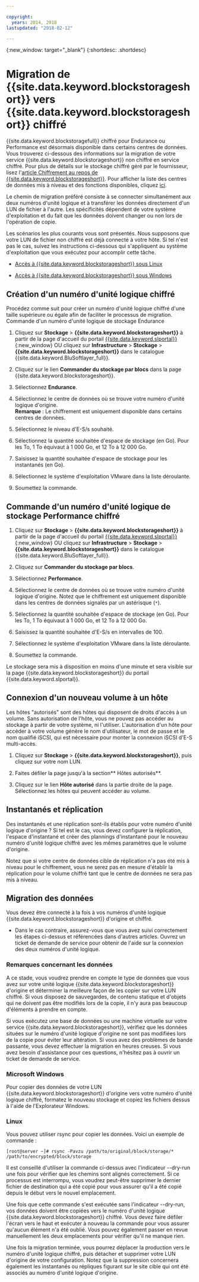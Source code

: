 ```yaml
---

copyright:
  years: 2014, 2018
lastupdated: "2018-02-12"

---
```

{:new_window: target="_blank"}
{:shortdesc: .shortdesc}

# Migration de {{site.data.keyword.blockstorageshort}} vers {{site.data.keyword.blockstorageshort}} chiffré

{{site.data.keyword.blockstoragefull}} chiffré pour Endurance ou Performance est désormais disponible dans certains centres de données. Vous trouverez ci-dessous des informations sur la migration de votre service {{site.data.keyword.blockstorageshort}} non chiffré en service chiffré. Pour plus de détails sur le stockage chiffré géré par le fournisseur, lisez l'[article Chiffrement au repos de {{site.data.keyword.blockstorageshort}}](block-file-storage-encryption-rest.html). Pour afficher la liste des centres de données mis à niveau et des fonctions disponibles, cliquez [ici](new-ibm-block-and-file-storage-location-and-features.html).

Le chemin de migration préféré consiste à se connecter simultanément aux deux numéros d'unité logique et à transférer les données directement d'un LUN de fichier à l'autre. Les spécificités dépendent de votre système d'exploitation et du fait que les données doivent changer ou non lors de l'opération de copie.

Les scénarios les plus courants vous sont présentés. Nous supposons que votre LUN de fichier non chiffré est déjà connecté à votre hôte. Si tel n'est pas le cas, suivez les instructions ci-dessous qui s'appliquent au système d'exploitation que vous exécutez pour accomplir cette tâche.

- [Accès à {{site.data.keyword.blockstorageshort}} sous Linux](accessing_block_storage_linux.html)

- [Accès à {{site.data.keyword.blockstorageshort}} sous Windows](accessing-block-storage-windows.html)

 
## Création d'un numéro d'unité logique chiffré

Procédez comme suit pour créer un numéro d'unité logique chiffré d'une taille supérieure ou égale afin de faciliter le processus de migration. 
Commande d'un numéro d'unité logique de stockage Endurance

1. Cliquez sur **Stockage** > **{{site.data.keyword.blockstorageshort}}** à partir de la page d'accueil du portail [{{site.data.keyword.slportal}}](https://control.softlayer.com/){:new_window} OU cliquez sur **Infrastructure** > **Stockage** > **{{site.data.keyword.blockstorageshort}}** dans le catalogue {{site.data.keyword.BluSoftlayer_full}}.

2. Cliquez sur le lien **Commander du stockage par blocs** dans la page {{site.data.keyword.blockstorageshort}}.

3. Sélectionnez **Endurance**.

4. Sélectionnez le centre de données où se trouve votre numéro d'unité logique d'origine. <br/> **Remarque** : Le chiffrement est uniquement disponible dans certains centres de données.

5. Sélectionnez le niveau d'E-S/s souhaité.

6. Sélectionnez la quantité souhaitée d'espace de stockage (en Go). Pour les To, 1 To équivaut à 1 000 Go, et 12 To à 12 000 Go.

7. Saisissez la quantité souhaitée d'espace de stockage pour les instantanés (en Go).

8. Sélectionnez le système d'exploitation VMware dans la liste déroulante.

9. Soumettez la commande.

## Commande d'un numéro d'unité logique de stockage Performance chiffré

1. Cliquez sur **Stockage** > **{{site.data.keyword.blockstorageshort}}** à partir de la page d'accueil du portail [{{site.data.keyword.slportal}}](https://control.softlayer.com/){:new_window} OU cliquez sur **Infrastructure** > **Stockage** > **{{site.data.keyword.blockstorageshort}}** dans le catalogue {{site.data.keyword.BluSoftlayer_full}}.

2. Cliquez sur **Commander du stockage par blocs**.

3. Sélectionnez **Performance**.

4. Sélectionnez le centre de données où se trouve votre numéro d'unité logique d'origine. Notez que le chiffrement est uniquement disponible dans les centres de données signalés par un astérisque (`*`).

5. Sélectionnez la quantité souhaitée d'espace de stockage (en Go). Pour les To, 1 To équivaut à 1 000 Go, et 12 To à 12 000 Go.

6. Saisissez la quantité souhaitée d'E-S/s en intervalles de 100.

7. Sélectionnez le système d'exploitation VMware dans la liste déroulante.

8. Soumettez la commande.

Le stockage sera mis à disposition en moins d'une minute et sera visible sur la page {{site.data.keyword.blockstorageshort}} du portail {{site.data.keyword.slportal}}.

 
## Connexion d'un nouveau volume à un hôte

Les hôtes "autorisés" sont des hôtes qui disposent de droits d'accès à un volume. Sans autorisation de l'hôte, vous ne pouvez pas accéder au stockage à partir de votre système, ni l'utiliser. L'autorisation d'un hôte pour accéder à votre volume génère le nom d'utilisateur, le mot de passe et le nom qualifié iSCSI, qui est nécessaire pour monter la connexion iSCSI d'E-S multi-accès.

1. Cliquez sur **Stockage**  > **{{site.data.keyword.blockstorageshort}}**, puis cliquez sur votre nom LUN.

2. Faites défiler la page jusqu'à la section** Hôtes autorisés**.

3. Cliquez sur le lien **Hôte autorisé** dans la partie droite de la page. Sélectionnez les hôtes qui peuvent accéder au volume.

 
## Instantanés et réplication

Des instantanés et une réplication sont-ils établis pour votre numéro d'unité logique d'origine ? Si tel est le cas, vous devez configurer la réplication, l'espace d'instantané et créer des plannings d'instantané pour le nouveau numéro d'unité logique chiffré avec les mêmes paramètres que le volume d'origine. 

Notez que si votre centre de données cible de réplication n'a pas été mis à niveau pour le chiffrement, vous ne serez pas en mesure d'établir la réplication pour le volume chiffré tant que le centre de données ne sera pas mis à niveau.

 
## Migration des données

Vous devez être connecté à la fois à vos numéros d'unité logique {{site.data.keyword.blockstorageshort}} d'origine et chiffré. 
- Dans le cas contraire, assurez-vous que vous avez suivi correctement les étapes ci-dessus et référencées dans d'autres articles. Ouvrez un ticket de demande de service pour obtenir de l'aide sur la connexion des deux numéros d'unité logique.

### Remarques concernant les données

A ce stade, vous voudrez prendre en compte le type de données que vous avez sur votre unité logique {{site.data.keyword.blockstorageshort}} d'origine et déterminer la meilleure façon de les copier sur votre LUN chiffré. Si vous disposez de sauvegardes, de contenu statique et d'objets qui ne doivent pas être modifiés lors de la copie, il n'y aura pas beaucoup d'éléments à prendre en compte.

Si vous exécutez une base de données ou une machine virtuelle sur votre service {{site.data.keyword.blockstorageshort}}, vérifiez que les données situées sur le numéro d'unité logique d'origine ne sont pas modifiées lors de la copie pour éviter leur altération. Si vous avez des problèmes de bande passante, vous devez effectuer la migration en heures creuses. Si vous avez besoin d'assistance pour ces questions, n'hésitez pas à ouvrir un ticket de demande de service.
 
### Microsoft Windows

Pour copier des données de votre LUN {{site.data.keyword.blockstorageshort}} d'origine vers votre numéro d'unité logique chiffré, formatez le nouveau stockage et copiez les fichiers dessus à l'aide de l'Explorateur Windows.

 
### Linux

Vous pouvez utiliser rsync pour copier les données. Voici un exemple de commande :

``[root@server ~]# rsync -Pavzu /path/to/original/block/storage/* /path/to/encrypted/block/storage
``

Il est conseillé d'utiliser la commande ci-dessus avec l'indicateur --dry-run une fois pour vérifier que les chemins sont alignés correctement. Si ce processus est interrompu, vous voudrez peut-être supprimer le dernier fichier de destination qui a été copié pour vous assurer qu'il a été copié depuis le début vers le nouvel emplacement.

Une fois que cette commande s'est exécutée sans l'indicateur --dry-run, vos données doivent être copiées vers le numéro d'unité logique {{site.data.keyword.blockstorageshort}} chiffré. Vous devez faire défiler l'écran vers le haut et exécuter à nouveau la commande pour vous assurer qu'aucun élément n'a été oublié. Vous pouvez également passer en revue manuellement les deux emplacements pour vérifier qu'il ne manque rien.

Une fois la migration terminée, vous pourrez déplacer la production vers le numéro d'unité logique chiffré, puis détacher et supprimer votre LUN d'origine de votre configuration. Notez que la suppression concernera également les instantanés ou répliques figurant sur le site cible qui ont été associés au numéro d'unité logique d'origine.
